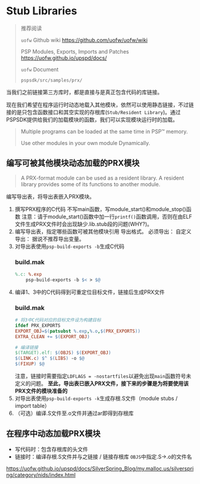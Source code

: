 # Stub Libraries
> 推荐阅读
>
> `uofw` Github wiki https://github.com/uofw/uofw/wiki
>
> PSP Modules, Exports, Imports and Patches https://uofw.github.io/upspd/docs/
>
> `uofw` Document
>
> `pspsdk/src/samples/prx/`


当我们之前链接第三方库时，都是直接与是真正包含代码的库链接。

现在我们希望在程序运行时动态地载入其他模块，依然可以使用静态链接，不过链接的是只包含函数接口和其空实现的存根库(`Stub/Resident Library`)。通过PSPSDK提供给我们的加载模块的函数，我们可以实现模块运行时的加载。

> Multiple programs can be loaded at the same time in PSP™ memory.
>
> Use other modules in your own module Dynamically.

## 编写可被其他模块动态加载的PRX模块
> A PRX-format module can be used as a resident library. A resident library provides some of its functions to another module.

编写导出表，将导出表嵌入PRX模块。

1. 撰写PRX程序的C代码
不写main函数，写module_start()和module_stop()函数
注意：请于module_start()函数中加一行`printf()`函数调用，否则在由ELF文件生成PRX文件时会出现缺少.lib.stub段的问题(WHY?)。
2. 编写导出表，指定哪些函数可被其他模块引用
导出格式。
必须导出：
自定义导出：
据说不推荐导出变量。
3. 对导出表使用`psp-build-exports -b`生成C代码 
    ### build.mak
    ```makefile
    %.c: %.exp
        psp-build-exports -b $< > $@
    ```
4. 编译1、3中的C代码得到可重定位目标文件，链接后生成PRX文件
    ### build.mak
    ```makefile
    # 将3中C代码对应的目标文件设为构建目标
    ifdef PRX_EXPORTS
    EXPORT_OBJ=$(patsubst %.exp,%.o,$(PRX_EXPORTS))
    EXTRA_CLEAN += $(EXPORT_OBJ)
    ```
    ```makefile
    # 编译链接
    $(TARGET).elf: $(OBJS) $(EXPORT_OBJ)
	$(LINK.c) $^ $(LIBS) -o $@
	$(FIXUP) $@
    ```
    注意，链接时需要指定`LDFLAGS = -nostartfiles`以避免出现`main`函数符号未定义的问题。
    **至此，导出表已嵌入PRX文件，接下来的步骤是为将要使用该PRX文件的模块准备的**
5. 对导出表使用`psp-build-exports -k`生成存根.S文件（module stubs / import table）
6. （可选）编译.S文件至.o文件并通过ar即得到存根库

## 在程序中动态加载PRX模块
+ 写代码时：包含存根库的头文件
+ 链接时：编译存根.S文件并与之链接 / 链接存根库
`OBJS`中指定.S->.o的文件名



https://uofw.github.io/upspd/docs/SilverSpring_Blog/my.malloc.us/silverspring/category/nids/index.html